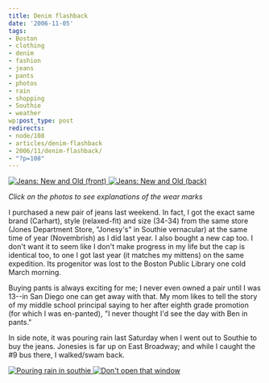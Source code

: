 ```yaml
---
title: Denim flashback
date: '2006-11-05'
tags:
- Boston
- clothing
- denim
- fashion
- jeans
- pants
- photos
- rain
- shopping
- Southie
- weather
wp:post_type: post
redirects:
- node/108
- articles/denim-flashback
- 2006/11/denim-flashback/
- "?p=108"
---
```


[ ![Jeans: New and Old (front)](http://static.flickr.com/115/289433430_3b1f91be4b_m.jpg) ](http://www.flickr.com/photos/bensheldon/289433430/ "Photo Sharing") [ ![Jeans: New and Old (back)](http://static.flickr.com/115/289435524_59b72d9967_m.jpg) ](http://www.flickr.com/photos/bensheldon/289435524/ "Photo Sharing")

_Click on the photos to see explanations of the wear marks_

I purchased a new pair of jeans last weekend. In fact, I got the exact same brand (Carhart), style (relaxed-fit) and size (34-34) from the same store (Jones Department Store, "Jonesy's" in Southie vernacular) at the same time of year (Novembrish) as I did last year. I also bought a new cap too. I don't want it to seem like I don't make progress in my life but the cap is identical too, to one I got last year (it matches my mittens) on the same expedition. Its progenitor was lost to the Boston Public Library one cold March morning.

Buying pants is always exciting for me; I never even owned a pair until I was 13--in San Diego one can get away with that. My mom likes to tell the story of my middle school principal saying to her after eighth grade promotion (for which I was en-panted), "I never thought I'd see the day with Ben in pants."

In side note, it was pouring rain last Saturday when I went out to Southie to buy the jeans. Jonesies is far up on East Broadway; and while I caught the #9 bus there, I walked/swam back.

[ ![Pouring rain in southie](http://static.flickr.com/102/289691891_d270cfb954_m.jpg) ](http://www.flickr.com/photos/bensheldon/289691891/ "Photo Sharing") [ ![Don't open that window](http://static.flickr.com/100/289693095_341411dd75_m.jpg) ](http://www.flickr.com/photos/bensheldon/289693095/ "Photo Sharing")

